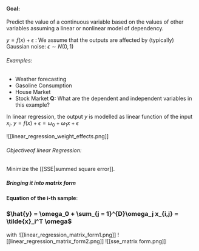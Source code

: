#### Goal:
Predict the value of a continuous variable based on the values of other variables assuming a linear or nonlinear model of dependency.

$y = f(x) + \epsilon$    :   We assume that the outputs are affected by (typically) Gaussian noise: $\epsilon \sim N(0,1)$ 

###### Examples:
- Weather forecasting
- Gasoline Consumption
- House Market
- Stock Market
**Q:** What are the dependent and independent variables in this example?



In linear regression, the output $y$ is modelled as linear function of the input $x_i$.
$y = f(x) + \epsilon = \omega_0 + \omega_1 x + \epsilon$ 

![[linear_regression_weight_effects.png]]


###### Objectiveof linear Regression:
Minimize the [[SSE|summed square error]].

##### Bringing it into matrix form
**Equation of the i-th sample**:
### $\hat{y} = \omega_0 + \sum_{j = 1}^{D}\omega_j x_{i,j} = \tilde{x}_i^T \omega$   

with
![[linear_regression_matrix_form1.png]]
![[linear_regression_matrix_form2.png]]
![[sse_matrix form.png]]
